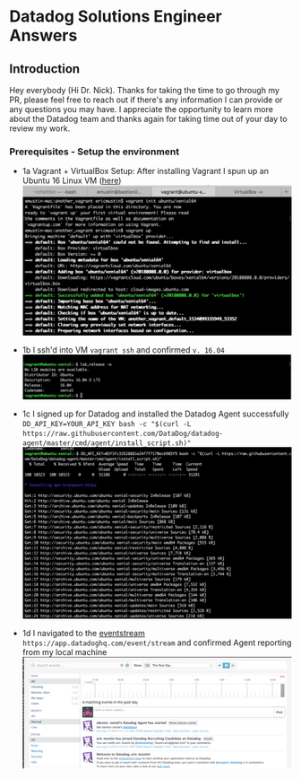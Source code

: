 <!-- Your answers to the questions go here. -->

# Datadog Solutions Engineer Answers

## Introduction

Hey everybody (Hi Dr. Nick). Thanks for taking the time to go through my PR, please feel free to reach out if there's any information I can provide or any questions you may have.  I appreciate the opportunity to learn more about the Datadog team and thanks again for taking time out of your day to review my work.


### Prerequisites - Setup the environment

- 1a Vagrant + VirtualBox Setup: After installing Vagrant I spun up an Ubuntu 16 Linux VM ([here](https://app.vagrantup.com/ubuntu/boxes/xenial64))  ![`ubuntu/xenial64`](./1a.png)

- 1b I ssh'd into VM `vagrant ssh` and confirmed `v. 16.04` ![Ubuntu 16.04](./1b.png)

- 1c I signed up for Datadog and installed the Datadog Agent  successfully  ` DD_API_KEY=YOUR_API_KEY bash -c "$(curl -L https://raw.githubusercontent.com/DataDog/datadog-agent/master/cmd/agent/install_script.sh)"` ![screenshot](./1c.png)

- 1d I navigated to the [eventstream](https://app.datadoghq.com/event/stream) `https://app.datadoghq.com/event/stream` and confirmed Agent reporting from my local machine ![screenshot](./1d.png)
